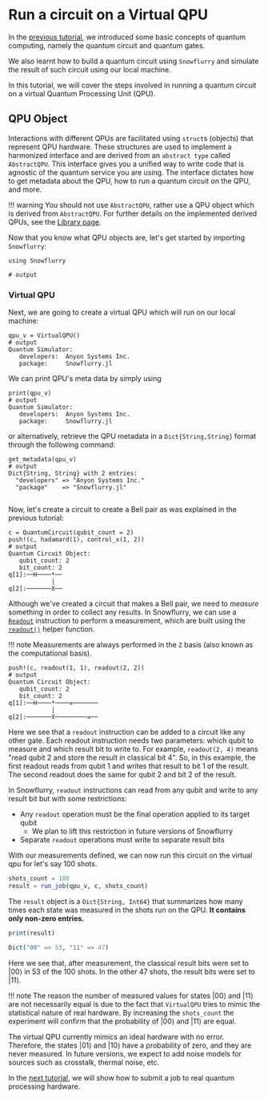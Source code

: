 # Run a circuit on a Virtual QPU

In the [previous tutorial](basics.md), we introduced some basic concepts of quantum computing, namely the quantum circuit and quantum gates.

We also learnt how to build a quantum circuit using `Snowflurry` and simulate the result of such circuit using our local machine.

In this tutorial, we will cover the steps involved in running a quantum circuit on a virtual Quantum Processing Unit (QPU).


## QPU Object
Interactions with different QPUs are facilitated using `struct`s (objects) that represent QPU hardware.  These structures are used to implement a harmonized interface and are derived from an `abstract type` called `AbstractQPU`. This interface gives you a unified way to write code that is agnostic of the quantum service you are using. The interface dictates how to get metadata about the QPU, how to run a quantum circuit on the QPU, and more.

!!! warning
	You should not use `AbstractQPU`, rather use a QPU object which is derived from `AbstractQPU`. For further details on the implemented derived QPUs, see the [Library page](../library/qpu.md#Quantum-Processing-Unit).

Now that you know what QPU objects are, let's get started by importing `Snowflurry`:
```jldoctest get_qpu_metadata_tutorial; output = false
using Snowflurry

# output

```
### Virtual QPU
Next, we are going to create a virtual QPU which will run on our local machine:

```jldoctest get_qpu_metadata_tutorial; output = true
qpu_v = VirtualQPU()
# output
Quantum Simulator:
   developers:  Anyon Systems Inc.
   package:     Snowflurry.jl

```
We can print QPU's meta data by simply using
```jldoctest get_qpu_metadata_tutorial; output = true
print(qpu_v)
# output
Quantum Simulator:
   developers:  Anyon Systems Inc.
   package:     Snowflurry.jl

```
or alternatively, retrieve the QPU metadata in a `Dict{String,String}` format through the following command:

```jldoctest get_qpu_metadata_tutorial; output = true
get_metadata(qpu_v)
# output
Dict{String, String} with 2 entries:
  "developers" => "Anyon Systems Inc."
  "package"    => "Snowflurry.jl"


```

Now, let's create a circuit to create a Bell pair as was explained in the previous tutorial:

```jldoctest get_qpu_metadata_tutorial; output = true
c = QuantumCircuit(qubit_count = 2)
push!(c, hadamard(1), control_x(1, 2))
# output
Quantum Circuit Object:
   qubit_count: 2 
   bit_count: 2 
q[1]:──H────*──
            |  
q[2]:───────X──
```

Although we've created a circuit that makes a Bell pair, we need to *measure*
something in order to collect any results. In Snowflurry, we can use a
[`Readout`](@ref) instruction to perform a measurement, which are built 
using the [`readout()`](@ref) helper function.

!!! note
	Measurements are always performed in the ``Z`` basis (also known as the computational basis).

```jldoctest get_qpu_metadata_tutorial; output = true
push!(c, readout(1, 1), readout(2, 2))
# output
Quantum Circuit Object:
   qubit_count: 2 
   bit_count: 2 
q[1]:──H────*────✲───────
            |            
q[2]:───────X─────────✲──
```
Here we see that a `readout` instruction can be added to a circuit like any
other gate. Each readout instruction needs two parameters: which qubit to
measure and which result bit to write to. For example, `readout(2, 4)` means
"read qubit 2 and store the result in classical bit 4". So, in this example,
the first readout reads from qubit 1 and writes that result to bit 1 of the
result. The second readout does the same for qubit 2 and bit 2 of the result.

In Snowflurry, `readout` instructions can read from any qubit and write to any
result bit but with some restrictions:
- Any `readout` operation must be the final operation applied to its target qubit
  - We plan to lift this restriction in future versions of Snowflurry
- Separate `readout` operations must write to separate result bits

With our measurements defined, we can now run this circuit on the virtual qpu
for let's say 100 shots.

```julia
shots_count = 100
result = run_job(qpu_v, c, shots_count)
```
The `result` object is a `Dict{String, Int64}` that summarizes how many times each state was measured in the shots run on the QPU. 
**It contains only non-zero entries.**

```julia
print(result)

Dict("00" => 53, "11" => 47)
```
Here we see that, after measurement, the classical result bits were set to $\left|00\right\rangle$
in 53 of the 100 shots. In the other 47 shots, the result bits were set to $\left|11\right\rangle$.

!!! note
	The reason the number of measured values for states $\left|00\right\rangle$ and $\left|11\right\rangle$ are not necessarily equal is due to the fact that `VirtualQPU` tries to mimic the statistical nature of real hardware. By increasing the `shots_count` the experiment will confirm that the probability of  $\left|00\right\rangle$ and  $\left|11\right\rangle$ are equal.


The virtual QPU currently mimics an ideal hardware with no error. Therefore, the states  $\left|01\right\rangle$ and  $\left|10\right\rangle$ have a probability of zero, and they are never measured. 
In future versions, we expect to add noise models for sources such as crosstalk, thermal noise, etc.

In the [next tutorial](@ref "Running a Circuit on Real Hardware"), we will show how to submit a job to real quantum processing hardware.
